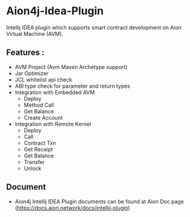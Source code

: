 # Aion4j-Idea-Plugin

Intellij IDEA plugin which supports smart contract development on Aion Virtual Machine (AVM).

## Features :

* AVM Project (Avm Maven Archetype support)
* Jar Optimizer
* JCL whitelist api check
* ABI type check for parameter and return types
* Integration with Embedded AVM
     * Deploy
     * Method Call
     * Get Balance
     * Create Account
 * Integration with Remote Kernel
     * Deploy
     * Call
     * Contract Txn
     * Get Receipt
     * Get Balance
     * Transfer
     * Unlock

## Document

* Aion4j Intellij IDEA Plugin documents can be found at Aion Doc page (https://docs.aion.network/docs/intellij-plugin)

